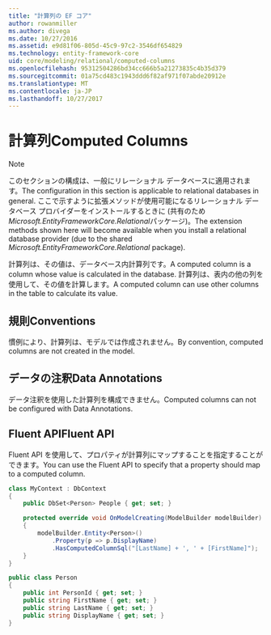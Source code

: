 ```yaml
---
title: "計算列の EF コア"
author: rowanmiller
ms.author: divega
ms.date: 10/27/2016
ms.assetid: e9d81f06-805d-45c9-97c2-3546df654829
ms.technology: entity-framework-core
uid: core/modeling/relational/computed-columns
ms.openlocfilehash: 95312504286bd34cc666b5a21273835c4b35d379
ms.sourcegitcommit: 01a75cd483c1943ddd6f82af971f07abde20912e
ms.translationtype: MT
ms.contentlocale: ja-JP
ms.lasthandoff: 10/27/2017
---
```

# <a name="computed-columns"></a><span data-ttu-id="4e713-102">計算列</span><span class="sxs-lookup"><span data-stu-id="4e713-102">Computed Columns</span></span>

> [!NOTE]  
> <span data-ttu-id="4e713-103">このセクションの構成は、一般にリレーショナル データベースに適用されます。</span><span class="sxs-lookup"><span data-stu-id="4e713-103">The configuration in this section is applicable to relational databases in general.</span></span> <span data-ttu-id="4e713-104">ここで示すように拡張メソッドが使用可能になるリレーショナル データベース プロバイダーをインストールするときに (共有のため*Microsoft.EntityFrameworkCore.Relational*パッケージ)。</span><span class="sxs-lookup"><span data-stu-id="4e713-104">The extension methods shown here will become available when you install a relational database provider (due to the shared *Microsoft.EntityFrameworkCore.Relational* package).</span></span>

<span data-ttu-id="4e713-105">計算列は、その値は、データベース内計算列です。</span><span class="sxs-lookup"><span data-stu-id="4e713-105">A computed column is a column whose value is calculated in the database.</span></span> <span data-ttu-id="4e713-106">計算列は、表内の他の列を使用して、その値を計算します。</span><span class="sxs-lookup"><span data-stu-id="4e713-106">A computed column can use other columns in the table to calculate its value.</span></span>

## <a name="conventions"></a><span data-ttu-id="4e713-107">規則</span><span class="sxs-lookup"><span data-stu-id="4e713-107">Conventions</span></span>

<span data-ttu-id="4e713-108">慣例により、計算列は、モデルでは作成されません。</span><span class="sxs-lookup"><span data-stu-id="4e713-108">By convention, computed columns are not created in the model.</span></span>

## <a name="data-annotations"></a><span data-ttu-id="4e713-109">データの注釈</span><span class="sxs-lookup"><span data-stu-id="4e713-109">Data Annotations</span></span>

<span data-ttu-id="4e713-110">データ注釈を使用した計算列を構成できません。</span><span class="sxs-lookup"><span data-stu-id="4e713-110">Computed columns can not be configured with Data Annotations.</span></span>

## <a name="fluent-api"></a><span data-ttu-id="4e713-111">Fluent API</span><span class="sxs-lookup"><span data-stu-id="4e713-111">Fluent API</span></span>

<span data-ttu-id="4e713-112">Fluent API を使用して、プロパティが計算列にマップすることを指定することができます。</span><span class="sxs-lookup"><span data-stu-id="4e713-112">You can use the Fluent API to specify that a property should map to a computed column.</span></span>

<!-- [!code-csharp[Main](samples/core/relational/Modeling/FluentAPI/Samples/Relational/ComputedColumn.cs?highlight=9)] -->
``` csharp
class MyContext : DbContext
{
    public DbSet<Person> People { get; set; }

    protected override void OnModelCreating(ModelBuilder modelBuilder)
    {
        modelBuilder.Entity<Person>()
            .Property(p => p.DisplayName)
            .HasComputedColumnSql("[LastName] + ', ' + [FirstName]");
    }
}

public class Person
{
    public int PersonId { get; set; }
    public string FirstName { get; set; }
    public string LastName { get; set; }
    public string DisplayName { get; set; }
}
```
